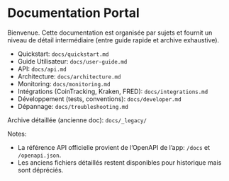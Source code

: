 # Documentation Portal

Bienvenue. Cette documentation est organisée par sujets et fournit un niveau de détail intermédiaire (entre guide rapide et archive exhaustive).

- Quickstart: `docs/quickstart.md`
- Guide Utilisateur: `docs/user-guide.md`
- API: `docs/api.md`
- Architecture: `docs/architecture.md`
- Monitoring: `docs/monitoring.md`
- Intégrations (CoinTracking, Kraken, FRED): `docs/integrations.md`
- Développement (tests, conventions): `docs/developer.md`
- Dépannage: `docs/troubleshooting.md`

Archive détaillée (ancienne doc): `docs/_legacy/`

Notes:
- La référence API officielle provient de l’OpenAPI de l’app: `/docs` et `/openapi.json`.
- Les anciens fichiers détaillés restent disponibles pour historique mais sont dépréciés.

